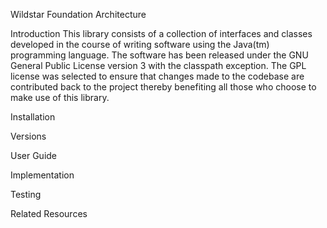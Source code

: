 Wildstar Foundation Architecture

Introduction
This library consists of a collection of interfaces and classes developed in the course of writing software using the Java(tm) programming language.  The software has been released under the GNU General Public License version 3 with the classpath exception.  The GPL license was selected to ensure that changes made to the codebase are contributed back to the project thereby benefiting all those who choose to make use of this library.

Installation

Versions

User Guide

Implementation

Testing

Related Resources
